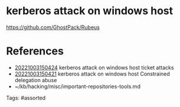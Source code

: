 # kerberos attack on windows host
https://github.com/GhostPack/Rubeus

# References
- [20221003150424](/zet/20221003150424/) kerberos attack on windows host ticket attacks
- [20221003150421](/zet/20221003150421/) kerberos attack on windows host Constrained delegation abuse
- ~/kb/hacking/misc/important-repositories-tools.md

Tags:
    #assorted

